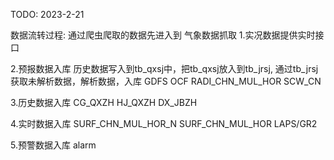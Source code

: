 TODO: 2023-2-21

数据流转过程:
通过爬虫爬取的数据先进入到 气象数据抓取
1.实况数据提供实时接口


2.预报数据入库
历史数据写入到tb_qxsj中，把tb_qxsj放入到tb_jrsj, 通过tb_jrsj获取未解析数据，解析数据，入库
GDFS OCF RADI_CHN_MUL_HOR SCW_CN


3.历史数据入库
CG_QXZH
HJ_QXZH
DX_JBZH

4.实时数据入库
SURF_CHN_MUL_HOR_N
SURF_CHN_MUL_HOR
LAPS/GR2


5.预警数据入库
alarm

